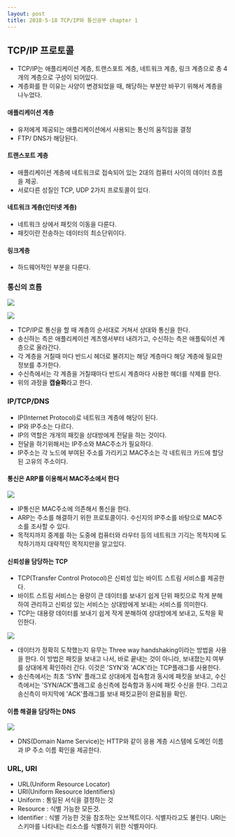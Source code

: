 ```yaml
---
layout: post
title: 2018-5-18 TCP/IP와 통신공부 chapter 1
---
```


## TCP/IP 프로토콜

- TCP/IP는 애플리케이션 계층, 트랜스포트 계층, 네트워크 계층, 링크 계층으로 총 4개의 계층으로 구성이 되어있다.
- 계층화를 한 이유는 사양이 변경되었을 때, 해당하는 부분만 바꾸기 위해서 계층을 나누었다.


#### 애플리케이션 계층
- 유저에게 제공되는 애플리케이션에서 사용되는 통신의 움직임을 결정
- FTP/ DNS가 해당된다.

#### 트랜스포트 계층
- 애플리케이션 계층에 네트워크로 접속되어 있는 2대의 컴퓨터 사이의 데이터 흐름을 제공.
- 서로다른 성질인 TCP, UDP 2가지 프로토콜이 있다.

#### 네트워크 계층(인터넷 계층)
- 네트워크 상에서 패킷의 이동을 다룬다.
- 패킷이란 전송하는 데이터의 최소단위이다.

#### 링크계층
- 하드웨어적인 부분을 다룬다.

### 통신의 흐름

![](https://github.com/jaeyeon93/jaeyeon93.github.io/blob/master/images/TCP:IP.jpeg?raw=true)

![](https://github.com/jaeyeon93/jaeyeon93.github.io/blob/master/images/TCP_move.jpeg?raw=true)

- TCP/IP로 통신을 할 때 계층의 순서대로 거쳐서 상대와 통신을 한다.
- 송신하는 측은 애플리케이션 계츠엥서부터 내려가고, 수신하는 측은 애플맄이션 계층으로 올라간다.
- 각 계층을 거칠때 마다 반드시 헤더로 불려지는 해당 계층마다 해당 계층에 필요한 정보를 추가한다.
- 수신측에서는 각 계층을 거칠때마다 반드시 계층마다 사용한 헤더를 삭제를 한다.
- 위의 과정을 **캡슐화**라고 한다.

### IP/TCP/DNS

- IP(Internet Protocol)로 네트워크 계층에 해당이 된다.
- IP와 IP주소는 다르다.
- IP의 역할은 개개의 패킷을 상대방에게 전달을 하는 것이다.
- 전달을 하기위해서는 IP주소와 MAC주소가 필요하다.
- IP주소는 각 노드에 부여된 주소를 가리키고 MAC주소는 각 네트워크 카드에 할당된 고유의 주소이다.

#### 통신은 ARP를 이용해서 MAC주소에서 한다

![](/Users/jaeyeonkim/Downloads/arp.jpeg)

- IP통신은 MAC주소에 의존해서 통신을 한다.
- ARP는 주소를 해결하기 위한 프로토콜이다. 수신지의 IP주소를 바탕으로 MAC주소를 조사할 수 있다.
- 목적지까지 중계를 하는 도중에 컴퓨터와 라우터 등의 네트워크 기긱는 목적지에 도착하기까지 대략적인 목적지만을 알고있다.

#### 신뢰성을 담당하는 TCP

- TCP(Transfer Control Protocol)은 신뢰성 있는 바이트 스트림 서비스를 제공한다.
- 바이트 스트림 서비스는 용량이 큰 데이터를 보내기 쉽게 단위 패킷으로 작게 분해하여 관리하고 신뢰성 있는 서비스는 상대방에게 보내는 서비스를 의미한다.
- TCP는 대용량 데이터를 보내기 쉽게 작게 분해하여 상대방에게 보내고, 도착을 확인한다.

![](https://github.com/jaeyeon93/jaeyeon93.github.io/blob/master/images/threehandshaking.jpeg?raw=true)

- 데이터가 정확히 도착했는지 유무는 Three way handshaking이라는 방법을 사용을 한다. 이 방법은 패킷을 보내고 나서, 바로 끝내는 것이 아니라, 보내졌는지 여부를 상대에게 확인하러 간다. 이것은 'SYN'와 'ACK'라는 TCP플래그를 사용한다.
- 송신측에서는 최초 'SYN' 플래그로 상대에게 접속함과 동시에 패킷을 보내고, 수신측에서는 'SYN/ACK'플래그로 송신측에 접속함과 동시에 패킷 수신을 한다. 그리고 송신측이 마지막에 'ACK'플래그를 보내 패킷교환이 완료됨을 확인.


#### 이름 해결을 담당하는 DNS

![](https://github.com/jaeyeon93/jaeyeon93.github.io/blob/master/images/dns.jpeg?raw=true)

- DNS(Domain Name Service)는 HTTP와 같이 응용 계층 시스템에 도메인 이름과 IP 주소 이름 확인을 제공한다.

### URL, URI

- URL(Uniform Resource Locator)
- URI(Uniform Resource Identifiers)
- Uniform : 통일된 서식을 결정하는 것
- Resource : 식별 가능한 모든것.
- Identifier : 식별 가능한 것을 참조하는 오브젝트이다. 식별자라고도 불린다. URI는 스키마를 나타내는 리소스를 식별하기 위한 식별자이다.

